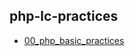 ## php-lc-practices

- [00_php_basic_practices](https://github.com/apurvrp/php-lc-practices/tree/b779534999fa3e12355aaeec7213519f79ea866b/00_php_basic_practices)
